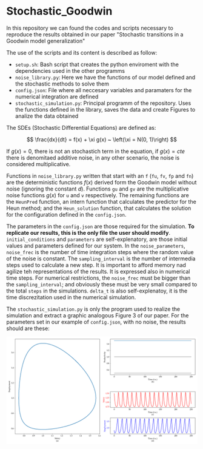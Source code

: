 # Stochastic_Goodwin
In this repository we can found the codes and scripts necessary to reproduce the results obtained in our paper "Stochastic transitions in a Goodwin model generalization"

The use of the scripts and its content is described as follow:

* `setup.sh`: Bash script that creates the python enviroment with the dependencies used in the other programms
* `noise_library.py`: Here we have the functions of our model defined and the stochastic methods to solve them
* `config.json`: File where all neccesary variables and paramaters for the numerical integration are defined
* `stochastic_simulation.py`: Principal programm of the repository. Uses the functions defined in the library, saves the data and create Figures to analize the data obtained

The SDEs (Stochastic Differential Equations) are defined as:

$$
\frac{dx}{dt} = f(x) + \xi g(x) ~ \left(\xi = N(0, 1)\right)
$$

If $g(x) = 0$, there is not an stochastich term in the equation, if $g(x) = cte$ there is denomitaed additive noise, in any other scenario, the noise is considered multiplicative.

Functions in `noise_library.py` written that start with an `f` (`fu`, `fv`, `fp` and `fn`) are the deterministic functions $f(x)$ derived form the Goodwin model without noise (ignoring the constant $d$). Functions `gu` and `gv` are the multiplicative noise functions $g(x)$ for `u` and `v` respectively. The remaining functions are the `HeunPred` function, an intern function that calculates the predictor for the Heun method; and the `Heun_solution` function, that calculates the solution for the configuration defined in the `config.json`.

The parameters in the `config.json` are those required for the simulation. **To replicate our results, this is the only file the user should modify**. `initial_conditions` and `parameters` are self-explenatory, are those initial values and parameters defined for our system. In the `noise_parameters`, `noise_frec` is the number of time integration steps where the random value of the noise is constant. The `sampling_interval` is the number of intermedia steps used to calculate a new step. It is important to afford memory nad agilize teh representations of the results. It is expressed also in numerical time steps. For numerical restrictions, the `noise_frec` must be bigger than the `sampling_interval`; and obviously these must be very small compared to the total `steps` in the simulations. `delta_t` is also self-explenatoy, it is the time discrezitation used in the numerical simulation.  

The `stochastic_simulation.py` is only the program used to realize the simulation and extract a graphic analogous Figure 3 of our paper. For the parameters set in our example of `config.json`, with no noise, the results should are these:

![Test Image 3](/Figure_3.png)
